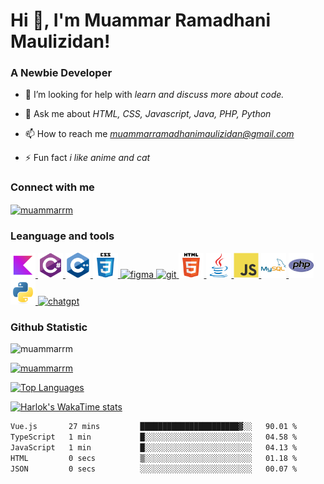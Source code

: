 <!-- [![MasterHead](linkgambar)] -->

<h1 align="left">Hi 👋, I'm Muammar Ramadhani Maulizidan!</h1>
<h3 align="left">A Newbie Developer</h3>

- 🤝 I’m looking for help with *learn and discuss more about code.*

- 💬 Ask me about *HTML, CSS, Javascript, Java, PHP, Python*

- 📫 How to reach me *muammarramadhanimaulizidan@gmail.com*

- ⚡ Fun fact *i like anime and cat*

### Connect with me
<p align="left">
<a href="https://linkedin.com/in/muammarrm" target="blank"><img align="center" src="https://raw.githubusercontent.com/rahuldkjain/github-profile-readme-generator/master/src/images/icons/Social/linked-in-alt.svg" alt="muammarrm" height="30" width="40" /></a>

### Leanguage and tools
<p align="left"> 
  <a href="https://kotlinlang.org/" target="_blank" rel="noreferrer"> 
    <img src="https://raw.githubusercontent.com/devicons/devicon/master/icons/kotlin/kotlin-original.svg" alt="kotlin" width="40" height="40"/> 
  </a> 
  <a href="https://learn.microsoft.com/en-us/dotnet/csharp/" target="_blank" rel="noreferrer"> 
    <img src="https://raw.githubusercontent.com/devicons/devicon/master/icons/csharp/csharp-original.svg" alt="csharp" width="40" height="40"/> 
  </a> 
  <a href="https://www.cprogramming.com/" target="_blank" rel="noreferrer"> 
    <img src="https://raw.githubusercontent.com/devicons/devicon/master/icons/cplusplus/cplusplus-original.svg" alt="cplusplus" width="40" height="40"/> 
  </a> 
  <a href="https://www.w3schools.com/css/" target="_blank" rel="noreferrer"> 
    <img src="https://raw.githubusercontent.com/devicons/devicon/master/icons/css3/css3-original-wordmark.svg" alt="css3" width="40" height="40"/> 
  </a> 
  <a href="https://www.figma.com/" target="_blank" rel="noreferrer"> 
    <img src="https://www.vectorlogo.zone/logos/figma/figma-icon.svg" alt="figma" width="40" height="40"/> 
  </a> 
  <a href="https://git-scm.com/" target="_blank" rel="noreferrer"> 
    <img src="https://www.vectorlogo.zone/logos/git-scm/git-scm-icon.svg" alt="git" width="40" height="40"/> 
  </a> 
  <a href="https://www.w3.org/html/" target="_blank" rel="noreferrer"> 
    <img src="https://raw.githubusercontent.com/devicons/devicon/master/icons/html5/html5-original-wordmark.svg" alt="html5" width="40" height="40"/> 
  </a> 
  <a href="https://www.java.com" target="_blank" rel="noreferrer"> 
    <img src="https://raw.githubusercontent.com/devicons/devicon/master/icons/java/java-original.svg" alt="java" width="40" height="40"/> 
  </a> 
  <a href="https://developer.mozilla.org/en-US/docs/Web/JavaScript" target="_blank" rel="noreferrer"> 
    <img src="https://raw.githubusercontent.com/devicons/devicon/master/icons/javascript/javascript-original.svg" alt="javascript" width="40" height="40"/> 
  </a> 
  <a href="https://www.mysql.com/" target="_blank" rel="noreferrer"> 
    <img src="https://raw.githubusercontent.com/devicons/devicon/master/icons/mysql/mysql-original-wordmark.svg" alt="mysql" width="40" height="40"/> 
  </a> 
  <a href="https://www.php.net" target="_blank" rel="noreferrer"> 
    <img src="https://raw.githubusercontent.com/devicons/devicon/master/icons/php/php-original.svg" alt="php" width="40" height="40"/> 
  </a> 
  <a href="https://www.python.org" target="_blank" rel="noreferrer"> 
    <img src="https://raw.githubusercontent.com/devicons/devicon/master/icons/python/python-original.svg" alt="python" width="40" height="40"/> 
  </a> 
  <a href="https://openai.com/chatgpt" target="_blank" rel="noreferrer"> 
    <img src="https://upload.wikimedia.org/wikipedia/commons/0/04/ChatGPT_logo.svg" alt="chatgpt" width="40" height="40"/> 
  </a>
</p>

### Github Statistic
<p align="left"> <img src="https://komarev.com/ghpvc/?username=muammarrm&label=Profile%20views&color=0e75b6&style=flat" alt="muammarrm" /> </p>

<p align="left">
  <a href="https://github.com/muammarRM">
    <img width="400em" src="https://github-readme-stats-eight-theta.vercel.app/api?username=muammarRM&show_icons=true&theme=tokyonight&include_all_commits=true&count_private=true" alt="muammarrm" />
  </a>
</p>

<p align="left">
  <a href="https://github.com/muammarRM">
    <img width="400em" src="https://github-readme-stats.vercel.app/api/top-langs/?username=muammarrm&theme=tokyonight&langs_count=6" alt="Top Languages" />
  </a>
</p>

<p align="left">
  <a href="https://github.com/muammarRM">
    <img width="400em" src="https://github-readme-stats.vercel.app/api/wakatime?username=muammarRM&layout=compact&theme=tokyonight" alt="Harlok's WakaTime stats" />
  </a>
</p>

<!--START_SECTION:waka-->

```txt
Vue.js       27 mins         ██████████████████████▓░░   90.01 %
TypeScript   1 min           █░░░░░░░░░░░░░░░░░░░░░░░░   04.58 %
JavaScript   1 min           █░░░░░░░░░░░░░░░░░░░░░░░░   04.13 %
HTML         0 secs          ▒░░░░░░░░░░░░░░░░░░░░░░░░   01.18 %
JSON         0 secs          ░░░░░░░░░░░░░░░░░░░░░░░░░   00.07 %
```

<!--END_SECTION:waka-->

<!-- [![Readme Card](https://github-readme-stats.vercel.app/api/pin/?username=muammarrm&repo=Aplikasi-Dicoding-Event)](https://github.com/muammarRM/Aplikasi-Dicoding-Event)) -->
